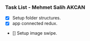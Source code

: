 ### Task List - Mehmet Salih AKCAN

- [x] Setup folder structures.
- [x] app connected redux.
- [] Setup image swipe.
